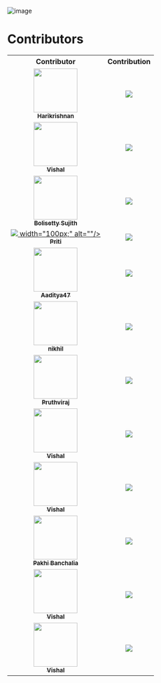 ![image](https://user-images.githubusercontent.com/92500255/196774744-0801f374-49bf-421b-9d29-90c6636af997.png)


# Contributors

<table align="center">
<tr>
  <th>Contributor</th>
  <th>Contribution</th>
</tr>
<tr>
<td align="center"><a href="https://github.com/hks3333"><img src="https://avatars.githubusercontent.com/u/116485370?s=40&v=4"                   
width="100px;" alt=""/><br /><sub><b>Harikrishnan</b></sub></a><br /></td>
<td align="center"><img src="Screenshot/screenshot_harikrishnan.png"></td>
</tr>
<tr>
<td align="center"><a href="https://github.com/vishalj0501"><img src="https://avatars.githubusercontent.com/u/29042308?s=40&v=4"                   
width="100px;" alt=""/><br /><sub><b>Vishal</b></sub></a><br /></td>
<td align="center"><img src="Screenshot/screenshot_tourpran.png"></td>
</tr>


<tr>
  <td align="center">
    <a href="https://github.com/BolisettySujith">
    <img src="https://avatars.githubusercontent.com/u/73323807?v=4"                   
  width="100px;" alt=""/><br /><sub><b>Bolisetty Sujith</b></sub></a><br /></td>
    <td align="center"><img src="Screenshot/screenshot_sujith.png"></td>
</tr>

<tr>
<td align="center"><a href="https://github.com/priti164/hacktoberfest-2022.git"><img src="https://avatars.githubusercontent.com/u/116486065?v=4">
width="100px;" alt=""/><br /><sub><b>Priti</b></sub></a><br /></td>
<td align="center"><img src="Screenshot/screenshot_priti.png"></td>
</tr>

<tr>
<td align="center"><a href="https://github.com/DeadlockVector"><img src="https://avatars.githubusercontent.com/u/76811055?v=4"                   
width="100px;" alt=""/><br /><sub><b>Aaditya47</b></sub></a><br /></td>
<td align="center"><img src="Screenshot/screenshot_Aaditya47.png"></td>
</tr>

<tr>
<td align="center"><a href="https://github.com/yami6969"><img src="https://avatars.githubusercontent.com/u/116487120?s=40&v=4"                   
width="100px;" alt=""/><br /><sub><b>nikhil</b></sub></a><br /></td>
<td align="center"><img src="Screenshot/screenshot_nikhil.png"></td>
</tr>


<tr>
<td align="center"><a href="https://github.com/pruthvipisal/"><img src="https://avatars.githubusercontent.com/u/111358223?s=96&v=4" width="100px;" alt=""/><br /><sub><b>Pruthviraj</b></sub></a><br /></td>
<td align="center"><img src="Screenshot\screenshot_pruthvi.png"></td>
</tr>

<tr>
<td align="center"><a href="https://github.com/cutemoose1"><img src="https://avatars.githubusercontent.com/u/116485771?s=40&v=4"                   
width="100px;" alt=""/><br /><sub><b>Vishal</b></sub></a><br /></td>
<td align="center"><img src="Screenshot/screenshot_Wreck.png"></td>
</tr>

<tr>
<td align="center"><a href="https://github.com/cutemoose1"><img src="https://avatars.githubusercontent.com/u/116485771?s=40&v=4"                   
width="100px;" alt=""/><br /><sub><b>Vishal</b></sub></a><br /></td>
<td align="center"><img src="Screenshot/screenshot_cutemoose1.png"></td>
</tr>

<tr>
<td align="center"><a href="https://github.com/Pakhi07"><img src="https://avatars.githubusercontent.com/u/92666755?v=4" width="100px;" alt=""/><br /><sub><b>Pakhi Banchalia</b></sub></a><br /></td>
<td align="center"><img src="Screenshot/screenshot_pakhi.png"></td>
</tr>

<tr>
<td align="center"><a href="https://github.com/vishalj0501"><img src="https://avatars.githubusercontent.com/u/92500255?s=40&v=4" width="100px;" alt=""/><br /><sub><b>Vishal</b></sub></a><br /></td>
<td align="center"><img src="Screenshot/screenshot_vishal.png"></td>
</tr>
<tr>
<td align="center"><a href="https://github.com/rishuriya"><img src="https://avatars.githubusercontent.com/u/85174423?v=4"                   
width="100px;" alt=""/><br /><sub><b>Vishal</b></sub></a><br /></td>
<td align="center"><img src="Screenshot/screenshot_rishav.png"></td>
</tr>


</table>
